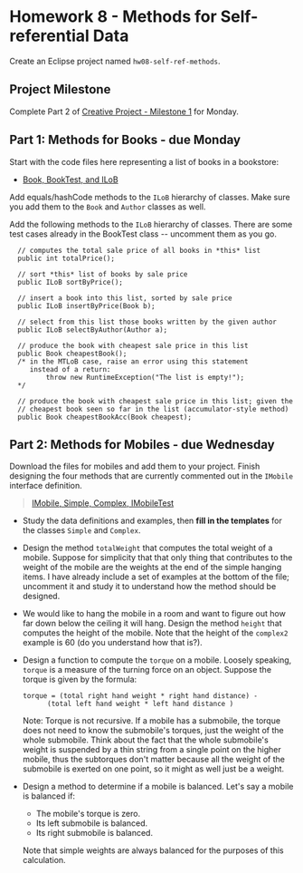 # Homework 8 - Methods for Self-referential Data

Create an Eclipse project named `hw08-self-ref-methods`.

## Project Milestone

Complete Part 2 of [Creative Project - Milestone 1](https://berry.instructure.com/courses/10589/assignments/169154) for Monday.


## Part 1: Methods for Books - due Monday

Start with the code files here representing a list of books in a bookstore:

- [Book, BookTest, and ILoB](./code/)

Add equals/hashCode methods to the `ILoB` hierarchy of classes. Make sure you add them to the `Book` and `Author` classes as well. 

Add the following methods to the `ILoB` hierarchy of classes. There are some test cases already in the BookTest class -- uncomment them as you go.

```
  // computes the total sale price of all books in *this* list
  public int totalPrice();
  
  // sort *this* list of books by sale price
  public ILoB sortByPrice();
  
  // insert a book into this list, sorted by sale price
  public ILoB insertByPrice(Book b);
  
  // select from this list those books written by the given author
  public ILoB selectByAuthor(Author a);
  
  // produce the book with cheapest sale price in this list
  public Book cheapestBook();
  /* in the MTLoB case, raise an error using this statement 
     instead of a return:
         throw new RuntimeException("The list is empty!");
  */
  
  // produce the book with cheapest sale price in this list; given the
  // cheapest book seen so far in the list (accumulator-style method)
  public Book cheapestBookAcc(Book cheapest);
```



## Part 2: Methods for Mobiles - due Wednesday

Download the files for mobiles and add them to your project. Finish designing the four methods that are currently commented out in the `IMobile` interface definition.

> [IMobile, Simple, Complex, IMobileTest](./code/)

- Study the data definitions and examples, then **fill in the templates** for the classes `Simple` and `Complex`.

- Design the method `totalWeight` that computes the total weight of a mobile. Suppose for simplicity that that only thing that contributes to the weight of the mobile are the weights at the end of the simple hanging items. I have already include a set of examples at the bottom of the file; uncomment it and study it to understand how the method should be designed.

- We would like to hang the mobile in a room and want to figure out how far down below the ceiling it will hang. Design the method `height` that computes the height of the mobile. Note that the height of the `complex2` example is 60 (do you understand how that is?).

- Design a function to compute the `torque` on a mobile. Loosely speaking, `torque` is a measure of the turning force on an object. Suppose the torque is given by the formula:

      torque = (total right hand weight * right hand distance) - 
            (total left hand weight * left hand distance )

  Note: Torque is not recursive. If a mobile has a submobile, the torque does not need to know the submobile's torques, just the weight of the whole submobile. Think about the fact that the whole submobile's weight is suspended by a thin string from a single point on the higher mobile, thus the subtorques don't matter because all the weight of the submobile is exerted on one point, so it might as well just be a weight.

- Design a method to determine if a mobile is balanced. Let's say a mobile is balanced if:

  - The mobile's torque is zero.
  - Its left submobile is balanced.
  - Its right submobile is balanced.

  Note that simple weights are always balanced for the purposes of this calculation.



